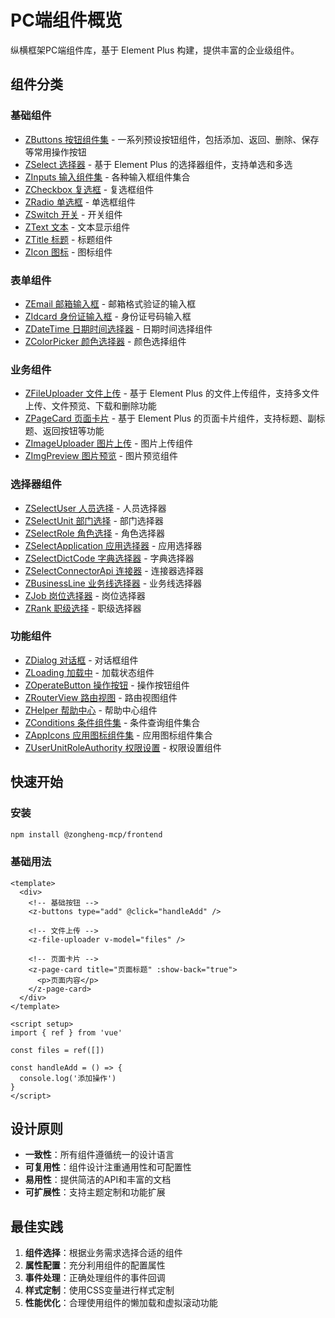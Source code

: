 # PC端组件概览

纵横框架PC端组件库，基于 Element Plus 构建，提供丰富的企业级组件。

## 组件分类

### 基础组件
- [ZButtons 按钮组件集](./z-buttons.md) - 一系列预设按钮组件，包括添加、返回、删除、保存等常用操作按钮
- [ZSelect 选择器](./z-select.md) - 基于 Element Plus 的选择器组件，支持单选和多选
- [ZInputs 输入组件集](./z-inputs.md) - 各种输入框组件集合
- [ZCheckbox 复选框](./z-checkbox.md) - 复选框组件
- [ZRadio 单选框](./z-radio.md) - 单选框组件
- [ZSwitch 开关](./z-switch.md) - 开关组件
- [ZText 文本](./z-text.md) - 文本显示组件
- [ZTitle 标题](./z-title.md) - 标题组件
- [ZIcon 图标](./z-icon.md) - 图标组件

### 表单组件
- [ZEmail 邮箱输入框](./z-email.md) - 邮箱格式验证的输入框
- [ZIdcard 身份证输入框](./z-idcard.md) - 身份证号码输入框
- [ZDateTime 日期时间选择器](./z-date-time.md) - 日期时间选择组件
- [ZColorPicker 颜色选择器](./z-color-picker.md) - 颜色选择组件

### 业务组件
- [ZFileUploader 文件上传](./z-file-uploader.md) - 基于 Element Plus 的文件上传组件，支持多文件上传、文件预览、下载和删除功能
- [ZPageCard 页面卡片](./z-page-card.md) - 基于 Element Plus 的页面卡片组件，支持标题、副标题、返回按钮等功能
- [ZImageUploader 图片上传](./z-image-uploader.md) - 图片上传组件
- [ZImgPreview 图片预览](./z-img-preview.md) - 图片预览组件

### 选择器组件
- [ZSelectUser 人员选择](./z-select-user.md) - 人员选择器
- [ZSelectUnit 部门选择](./z-select-unit.md) - 部门选择器
- [ZSelectRole 角色选择](./z-select-role.md) - 角色选择器
- [ZSelectApplication 应用选择器](./z-select-application.md) - 应用选择器
- [ZSelectDictCode 字典选择器](./z-select-dict-code.md) - 字典选择器
- [ZSelectConnectorApi 连接器](./z-select-connector-api.md) - 连接器选择器
- [ZBusinessLine 业务线选择器](./z-business-line.md) - 业务线选择器
- [ZJob 岗位选择器](./z-job.md) - 岗位选择器
- [ZRank 职级选择](./z-rank.md) - 职级选择器

### 功能组件
- [ZDialog 对话框](./z-dialog.md) - 对话框组件
- [ZLoading 加载中](./z-loading.md) - 加载状态组件
- [ZOperateButton 操作按钮](./z-operate-button.md) - 操作按钮组件
- [ZRouterView 路由视图](./z-router-view.md) - 路由视图组件
- [ZHelper 帮助中心](./z-helper.md) - 帮助中心组件
- [ZConditions 条件组件集](./z-conditions.md) - 条件查询组件集合
- [ZAppIcons 应用图标组件集](./z-app-icons.md) - 应用图标组件集合
- [ZUserUnitRoleAuthority 权限设置](./z-user-unit-role-authority.md) - 权限设置组件

## 快速开始

### 安装

```bash
npm install @zongheng-mcp/frontend
```

### 基础用法

```vue
<template>
  <div>
    <!-- 基础按钮 -->
    <z-buttons type="add" @click="handleAdd" />
    
    <!-- 文件上传 -->
    <z-file-uploader v-model="files" />
    
    <!-- 页面卡片 -->
    <z-page-card title="页面标题" :show-back="true">
      <p>页面内容</p>
    </z-page-card>
  </div>
</template>

<script setup>
import { ref } from 'vue'

const files = ref([])

const handleAdd = () => {
  console.log('添加操作')
}
</script>
```

## 设计原则

- **一致性**：所有组件遵循统一的设计语言
- **可复用性**：组件设计注重通用性和可配置性
- **易用性**：提供简洁的API和丰富的文档
- **可扩展性**：支持主题定制和功能扩展

## 最佳实践

1. **组件选择**：根据业务需求选择合适的组件
2. **属性配置**：充分利用组件的配置属性
3. **事件处理**：正确处理组件的事件回调
4. **样式定制**：使用CSS变量进行样式定制
5. **性能优化**：合理使用组件的懒加载和虚拟滚动功能
